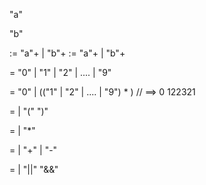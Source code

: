 "a"

"b"

<Program>:= "a"+ | "b"+
<Program>:= <Program> "a"+ | <Program> "b"+

<Number> = "0" | "1" | "2" | .... | "9"

<DecimalNumber> = "0" | (("1" | "2" | .... | "9") <Number>* )
// ==> 
0
122321

<PrimaryExpression> = <DecimalNumber> | "(" <LogicalExpression> ")"

<MultiplicateiveExpression> = <DecimalNumber> | <MultiplicateiveExpression> "*" <DecimalNumber>

<AdditiveExpression> = <MultiplicateiveExpression> | 
                        <AdditiveExpression> "+" <MultiplicateiveExpression> |
                        <AdditiveExpression> "-" <MultiplicateiveExpression> 

<LogicalExpression> = <AdditiveExpression> |
    <LogicalExpression> "||" <AdditiveExpression>
    <LogicalExpression> "&&" <AdditiveExpression>



